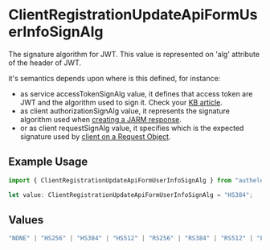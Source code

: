 # ClientRegistrationUpdateApiFormUserInfoSignAlg

The signature algorithm for JWT. This value is represented on 'alg' attribute
of the header of JWT.

it's semantics depends upon where is this defined, for instance:
  - as service accessTokenSignAlg value, it defines that access token are JWT and the algorithm used to sign it. Check your [KB article](https://kb.authlete.com/en/s/oauth-and-openid-connect/a/jwt-based-access-token).
  - as client authorizationSignAlg value, it represents the signature algorithm used when [creating a JARM response](https://kb.authlete.com/en/s/oauth-and-openid-connect/a/enabling-jarm).
  - or as client requestSignAlg value, it specifies which is the expected signature used by [client on a Request Object](https://kb.authlete.com/en/s/oauth-and-openid-connect/a/request-objects).


## Example Usage

```typescript
import { ClientRegistrationUpdateApiFormUserInfoSignAlg } from "authelete-bundled/models/operations";

let value: ClientRegistrationUpdateApiFormUserInfoSignAlg = "HS384";
```

## Values

```typescript
"NONE" | "HS256" | "HS384" | "HS512" | "RS256" | "RS384" | "RS512" | "ES256" | "ES384" | "ES512" | "PS256" | "PS384" | "PS512" | "ES256K" | "EdDSA"
```